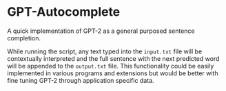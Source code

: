 # GPT-Autocomplete

A quick implementation of GPT-2 as a general purposed sentence completion.

While running the script, any text typed into the `input.txt` file will be contextually interpreted and the full sentence with the next predicted word will be appended to the `output.txt` file. This functionality could be easily implemented in various programs and extensions but would be better with fine tuning GPT-2 through application specific data.
